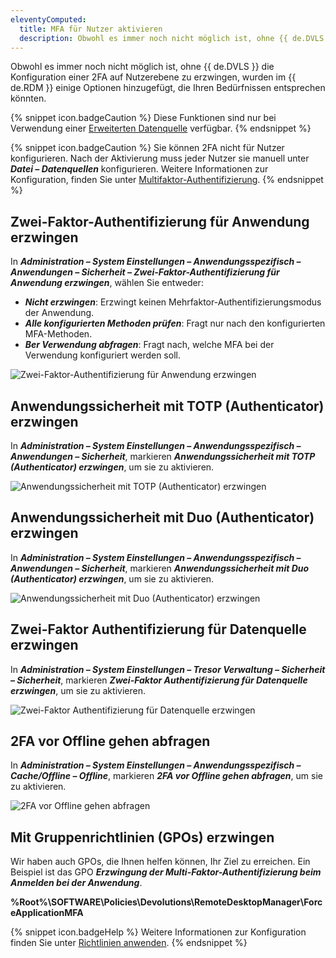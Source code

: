 ```yaml
---
eleventyComputed:
  title: MFA für Nutzer aktivieren
  description: Obwohl es immer noch nicht möglich ist, ohne {{ de.DVLS }} die Konfiguration einer 2FA auf Nutzerebene zu erzwingen, wurden im {{ de.RDM }} einige Optionen hinzugefügt, die Ihren Bedürfnissen entsprechen könnten.
---
```

Obwohl es immer noch nicht möglich ist, ohne {{ de.DVLS }} die Konfiguration einer 2FA auf Nutzerebene zu erzwingen, wurden im {{ de.RDM }} einige Optionen hinzugefügt, die Ihren Bedürfnissen entsprechen könnten.  

{% snippet icon.badgeCaution %}
Diese Funktionen sind nur bei Verwendung einer [Erweiterten Datenquelle](/rdm/windows/data-sources/data-sources-types/advanced-data-sources/) verfügbar.
{% endsnippet %}  

{% snippet icon.badgeCaution %}
Sie können 2FA nicht für Nutzer konfigurieren. Nach der Aktivierung muss jeder Nutzer sie manuell unter ***Datei – Datenquellen*** konfigurieren. Weitere Informationen zur Konfiguration, finden Sie unter [Multifaktor-Authentifizierung](/rdm/windows/data-sources/multi-factor-authentication/).
{% endsnippet %}  

## Zwei-Faktor-Authentifizierung für Anwendung erzwingen

In ***Administration – System Einstellungen – Anwendungsspezifisch – Anwendungen – Sicherheit – Zwei-Faktor-Authentifizierung für Anwendung erzwingen***, wählen Sie entweder:

* ***Nicht erzwingen***: Erzwingt keinen Mehrfaktor-Authentifizierungsmodus der Anwendung.
* ***Alle konfigurierten Methoden prüfen***: Fragt nur nach den konfigurierten MFA-Methoden.
* ***Ber Verwendung abfragen***: Fragt nach, welche MFA bei der Verwendung konfiguriert werden soll.

![Zwei-Faktor-Authentifizierung für Anwendung erzwingen](https://webdevolutions.azureedge.net/docs/de/kb/KB2271.png)

## Anwendungssicherheit mit TOTP (Authenticator) erzwingen

In ***Administration – System Einstellungen – Anwendungsspezifisch – Anwendungen – Sicherheit***, markieren ***Anwendungssicherheit mit TOTP (Authenticator) erzwingen***, um sie zu aktivieren.

![Anwendungssicherheit mit TOTP (Authenticator) erzwingen](https://webdevolutions.azureedge.net/docs/de/kb/KB2270.png)

## Anwendungssicherheit mit Duo (Authenticator) erzwingen

In ***Administration – System Einstellungen – Anwendungsspezifisch – Anwendungen – Sicherheit***, markieren ***Anwendungssicherheit mit Duo (Authenticator) erzwingen***, um sie zu aktivieren.

![Anwendungssicherheit mit Duo (Authenticator) erzwingen](https://webdevolutions.azureedge.net/docs/de/kb/KB2267.png)

## Zwei-Faktor Authentifizierung für Datenquelle erzwingen

In ***Administration – System Einstellungen – Tresor Verwaltung – Sicherheit – Sicherheit***, markieren ***Zwei-Faktor Authentifizierung für Datenquelle erzwingen***, um sie zu aktivieren.

![Zwei-Faktor Authentifizierung für Datenquelle erzwingen](https://webdevolutions.azureedge.net/docs/de/kb/KB2273.png)

## 2FA vor Offline gehen abfragen

In ***Administration – System Einstellungen – Anwendungsspezifisch – Cache/Offline – Offline***, markieren ***2FA vor Offline gehen abfragen***, um sie zu aktivieren.

![2FA vor Offline gehen abfragen](https://webdevolutions.azureedge.net/docs/de/kb/KB2269.png)

## Mit Gruppenrichtlinien (GPOs) erzwingen

Wir haben auch GPOs, die Ihnen helfen können, Ihr Ziel zu erreichen. Ein Beispiel ist das GPO ***Erzwingung der Multi-Faktor-Authentifizierung beim Anmelden bei der Anwendung***.  

**%Root%\SOFTWARE\Policies\Devolutions\RemoteDesktopManager\ForceApplicationMFA**  

{% snippet icon.badgeHelp %}
Weitere Informationen zur Konfiguration finden Sie unter [Richtlinien anwenden](/kb/remote-desktop-manager/how-to-articles/group-policies/).
{% endsnippet %} 
